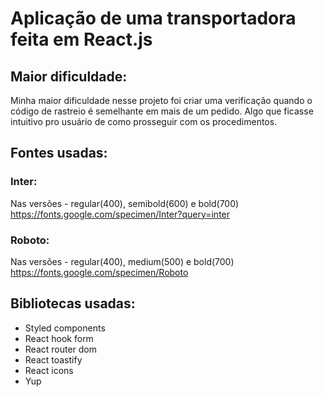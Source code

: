 # Aplicação de uma transportadora feita em React.js

## Maior dificuldade:
Minha maior dificuldade nesse projeto foi criar uma verificação quando o código de rastreio é semelhante em mais de um pedido. 
Algo que ficasse intuitivo pro usuário de como prosseguir com os procedimentos.

## Fontes usadas:
### Inter:
Nas versões - regular(400), semibold(600) e bold(700)
https://fonts.google.com/specimen/Inter?query=inter

### Roboto:
Nas versões - regular(400), medium(500) e bold(700)
https://fonts.google.com/specimen/Roboto

## Bibliotecas usadas:
- Styled components
- React hook form
- React router dom
- React toastify
- React icons
- Yup

